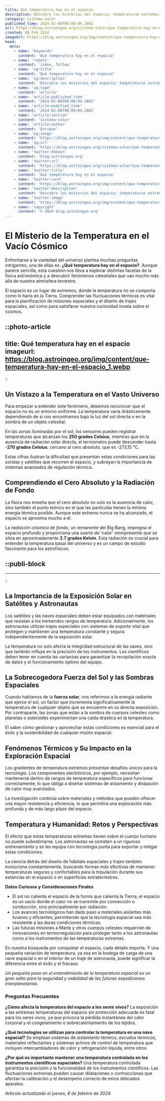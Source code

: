 ```yaml
---
title: Qué temperatura hay en el espacio
description: Descubre los misterios del espacio; temperaturas extremas que van desde el cero absoluto hasta millones de grados en estrellas y galaxias.
category: sistema-solar
published_time: 2024-02-08T08:00:04.286Z
url: https://blog.astroingeo.org/sistema-solar/que-temperatura-hay-en-el-espacio
created: 08 Feb 2024
imageUrl: https://blog.astroingeo.org/img/content/que-temperatura-hay-en-el-espacio_1.webp
head:
  meta:
    - name: 'keywords'
      content: 'Qué temperatura hay en el espacio'
    - name: 'robots'
      content: 'index, follow'
    - name: 'og:title'
      content: 'Qué temperatura hay en el espacio'
    - name: 'og:description'
      content: 'Descubre los misterios del espacio; temperaturas extremas que van desde el cero absoluto hasta millones de grados en estrellas y galaxias.'
    - name: 'og:type'
      content: 'article'
    - name: 'article:published_time'
      content: '2024-02-08T08:00:04.286Z'
    - name: 'article:modified_time'
      content: '2024-02-08T08:00:04.286Z'
    - name: 'article:section'
      content: 'sistema-solar'
    - name: 'article:author'
      content: 'Enrique'
    - name: 'og:image'
      content: 'https://blog.astroingeo.org/img/content/que-temperatura-hay-en-el-espacio_1.webp'
    - name: 'og:url'
      content: 'https://blog.astroingeo.org/sistema-solar/que-temperatura-hay-en-el-espacio'
    - name: 'twitter:domain'
      content: 'blog.astroingeo.org'
    - name: 'twitter:url'
      content: 'https://blog.astroingeo.org/sistema-solar/que-temperatura-hay-en-el-espacio'
    - name: 'twitter:title'
      content: 'Qué temperatura hay en el espacio'
    - name: 'twitter:card'
      content: 'https://blog.astroingeo.org/img/content/que-temperatura-hay-en-el-espacio_1.webp'
    - name: 'twitter:description'
      content: 'Descubre los misterios del espacio; temperaturas extremas que van desde el cero absoluto hasta millones de grados en estrellas y galaxias.'
    - name: 'twitter:image'
      content: 'https://blog.astroingeo.org/img/content/que-temperatura-hay-en-el-espacio_1.webp'
    - name: 'copyright'
      content: '© 2024 blog.astroingeo.org'
---
```

# El Misterio de la Temperatura en el Vacío Cósmico

Enfrentarse a la vastedad del universo plantea muchas preguntas intrigantes, una de ellas es: **¿Qué temperatura hay en el espacio?**. Aunque parece sencilla, esta cuestión nos lleva a explorar distintas facetas de la física astronómica y a descubrir fenómenos celestiales que van mucho más allá de nuestra atmósfera terrestre.

El espacio es un lugar de extremos, donde la temperatura no se comporta como lo haría en la Tierra. Comprender las fluctuaciones térmicas es vital para la planificación de misiones espaciales y el diseño de trajes espaciales, así como para satisfacer nuestra curiosidad innata sobre el cosmos.


::photo-article
---
title: Qué temperatura hay en el espacio
imageurl: https://blog.astroingeo.org/img/content/que-temperatura-hay-en-el-espacio_1.webp
---
::


## Un Vistazo a la Temperatura en el Vasto Universo

Para empezar a entender este fenómeno, debemos reconocer que el espacio no es un entorno uniforme. La temperatura varía drásticamente dependiendo de si nos encontramos bajo la luz del sol directa o en la sombra de un objeto celestial.

En las zonas iluminadas por el sol, los sensores pueden registrar temperaturas que alcanzan los **250 grados Celsius**, mientras que en la ausencia de radiación solar directa, el termómetro puede descender hasta **-270 grados Celsius**, cercano al cero absoluto, que es -273,15 °C.

Estas cifras ilustran la dificultad que presentan estas condiciones para las sondas y satélites que recorren el espacio, y subrayan la importancia de sistemas avanzados de regulación térmica.

## Comprendiendo el Cero Absoluto y la Radiación de Fondo

La física nos enseña que el cero absoluto no solo es la ausencia de calor, sino también el punto teórico en el que las partículas tienen la mínima energía térmica posible. Aunque este extremo nunca se ha alcanzado, el espacio se aproxima mucho a él.

La _radiación cósmica de fondo_, un remanente del Big Bang, impregna el espacio profundo y proporciona una suerte de 'calor' omnipresente que se sitúa en aproximadamente **2.7 grados Kelvin**. Esta radiación es crucial para entender la temperatura basal del universo y es un campo de estudio fascinante para los astrofísicos.


  ::publi-block
  ---
  ---
  ::
  
  
## La Importancia de la Exposición Solar en Satélites y Astronautas

Los satélites y las naves espaciales deben estar equipados con materiales que resistan a los tremendos rangos de temperatura. Adicionalmente, los astronautas utilizan trajes especiales con sistemas de soporte vital que protegen y mantienen una temperatura constante y segura independientemente de la exposición solar.

La temperatura no solo afecta la integridad estructural de las naves, sino que también influye en la precisión de los instrumentos. Los científicos deben tener en cuenta las varianzas para garantizar la recopilación exacta de datos y el funcionamiento óptimo del equipo.

## La Sobrecogedora Fuerza del Sol y las Sombras Espaciales

Cuando hablamos de la **fuerza solar**, nos referimos a la energía radiante que ejerce el sol, un factor que incrementa significativamente la temperatura de cualquier objeto que se encuentre en su directa exposición. Por contraparte, las zonas que están a la sombra de cuerpos celestes como planetas o asteroides experimentan una caída drástica en la temperatura.

El saber cómo gestionar y aprovechar estas condiciones es esencial para el éxito y la sostenibilidad de cualquier misión espacial.

## Fenómenos Térmicos y Su Impacto en la Exploración Espacial

Los gradientes de temperatura extremos presentan desafíos únicos para la tecnología. Los componentes electrónicos, por ejemplo, necesitan mantenerse dentro de rangos de temperatura específicos para funcionar correctamente, lo que obliga a diseñar sistemas de aislamiento y disipación de calor muy avanzados.

La investigación continúa sobre materiales y métodos que pueden ofrecer una mayor resistencia y eficiencia, lo que permitirá una exploración más profunda y de más largo plazo del espacio.

## Temperatura y Humanidad: Retos y Perspectivas

El efecto que estas temperaturas extremas tienen sobre el cuerpo humano no puede subestimarse. Los astronautas se someten a un riguroso entrenamiento y se les equipa con tecnología punta para soportar y mitigar estas condiciones.

La ciencia detrás del diseño de hábitats espaciales y trajes también evoluciona constantemente, buscando formas más efectivas de mantener temperaturas seguras y confortables para la tripulación durante sus estancias en el espacio o en superficies extraterrestres.

**Datos Curiosos y Consideraciones Finales**

* El sol no calienta el espacio de la forma que calienta la Tierra; el espacio es un vacío donde el calor no se transmite por convección o conducción, sino principalmente por radiación.
* Los avances tecnológicos han dado paso a materiales aislantes más livianos y eficientes, permitiendo que la tecnología espacial sea más resistente a las duras condiciones térmicas.
* Las futuras misiones a Marte y otros cuerpos celestes requerirán de innovaciones en termorregulación para proteger tanto a los astronautas como a los instrumentos de las temperaturas extremas.

En nuestra búsqueda por conquistar el espacio, cada detalle importa. Y una pequeña variación de temperatura, ya sea en la bodega de carga de una nave espacial o en el interior de un traje de astronauta, puede significar la diferencia entre el éxito y el fracaso.

*Un pequeño paso en el entendimiento de la temperatura espacial es un gran salto para la seguridad y viabilidad de las futuras expediciones interplanetarias.*

### Preguntas Frecuentes

**¿Cómo afecta la temperatura del espacio a los seres vivos?**
La exposición a las extremas temperaturas del espacio sin protección adecuada es fatal para los seres vivos, ya que provoca la pérdida instantánea del calor corporal y el congelamiento o sobrecalentamiento de los tejidos.

**¿Qué tecnologías se utilizan para controlar la temperatura en una nave espacial?**
Se emplean sistemas de aislamiento térmico, escudos térmicos, materiales reflectantes y sistemas activos de control de temperatura que incluyen intercambiadores de calor y refrigeración líquida, entre otros.

**¿Por qué es importante mantener una temperatura controlada en los instrumentos científicos espaciales?**
Una temperatura controlada garantiza la precisión y la funcionalidad de los instrumentos científicos. Las fluctuaciones extremas pueden causar dilataciones o contracciones que afectan la calibración y el desempeño correcto de estos delicados aparatos.

_Artículo actualizado el jueves, 8 de febrero de 2024_